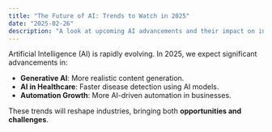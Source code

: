 ```yaml
---
title: "The Future of AI: Trends to Watch in 2025"
date: "2025-02-26"
description: "A look at upcoming AI advancements and their impact on industries."
---
```


Artificial Intelligence (AI) is rapidly evolving. In 2025, we expect significant advancements in:

- **Generative AI**: More realistic content generation.  
- **AI in Healthcare**: Faster disease detection using AI models.  
- **Automation Growth**: More AI-driven automation in businesses.  

These trends will reshape industries, bringing both **opportunities and challenges**.

